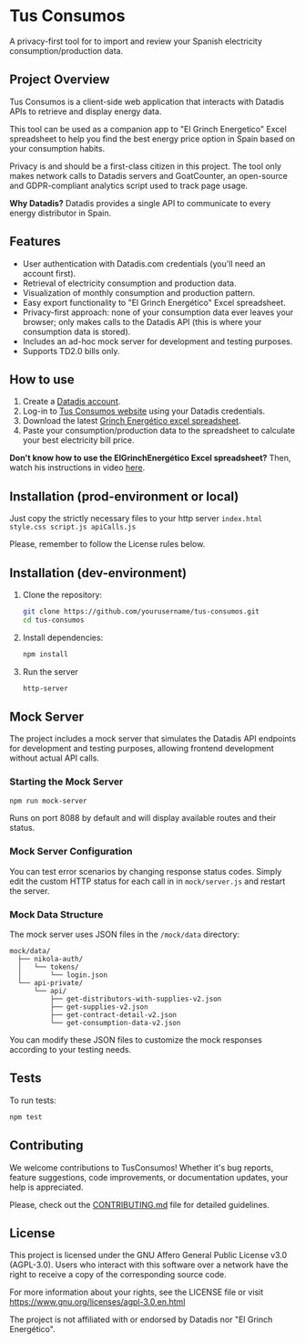 # Tus Consumos

A privacy-first tool for to import and review your Spanish electricity consumption/production data.

## Project Overview

Tus Consumos is a client-side web application that interacts with Datadis APIs to retrieve and display energy data.

This tool can be used as a companion app to "El Grinch Energetico" Excel spreadsheet to help you find the best energy price option in Spain based on your consumption habits.

Privacy is and should be a first-class citizen in this project. The tool only makes network calls to Datadis servers and GoatCounter, an open-source and GDPR-compliant analytics script used to track page usage.

**Why Datadis?**  Datadis provides a single API to communicate to every energy distributor in Spain.

## Features

- User authentication with Datadis.com credentials (you'll need an account first).
- Retrieval of electricity consumption and production data.
- Visualization of monthly consumption and production pattern.
- Easy export functionality to "El Grinch Energético" Excel spreadsheet.
- Privacy-first approach: none of your consumption data ever leaves your browser; only makes calls to the Datadis API (this is where your consumption data is stored).
- Includes an ad-hoc mock server for development and testing purposes.
- Supports TD2.0 bills only.

## How to use

1. Create a [Datadis account](https://www.datadis.com).
2. Log-in to [Tus Consumos website](https://marcmp.github.io/tus-consumos/) using your Datadis credentials.
3. Download the latest [Grinch Energético excel spreadsheet](https://grinchenergetico.com/comparador-de-tarifas/).
4. Paste your consumption/production data to the spreadsheet to calculate your best electricity bill price.

**Don't know how to use the ElGrinchEnergético Excel spreadsheet?** Then, watch his instructions in video [here](https://grinchenergetico.com/comparador-de-tarifas/).


## Installation (prod-environment or local)

Just copy the strictly necessary files to your http server
	```
	index.html
   style.css
	script.js
   apiCalls.js
	```

Please, remember to follow the License rules below.

## Installation (dev-environment)

1. Clone the repository:
   ```bash
   git clone https://github.com/yourusername/tus-consumos.git
   cd tus-consumos
   ```

2. Install dependencies:
   ```bash
   npm install
   ```

3. Run the server
	```bash
   http-server
   ```

## Mock Server

The project includes a mock server that simulates the Datadis API endpoints for development and testing purposes, allowing frontend development without actual API calls.

### Starting the Mock Server

```bash
npm run mock-server
```

Runs on port 8088 by default and will display available routes and their status.

### Mock Server Configuration

You can test error scenarios by changing response status codes. Simply edit the custom HTTP status for each call in in `mock/server.js` and restart the server.

### Mock Data Structure

The mock server uses JSON files in the `/mock/data` directory:

```
mock/data/
  ├── nikola-auth/
  │   └── tokens/
  │       └── login.json
  └── api-private/
      └── api/
          ├── get-distributors-with-supplies-v2.json
          ├── get-supplies-v2.json
          ├── get-contract-detail-v2.json
          └── get-consumption-data-v2.json
```

You can modify these JSON files to customize the mock responses according to your testing needs.

## Tests

To run tests:

```bash
npm test
```

## Contributing

We welcome contributions to TusConsumos! Whether it's bug reports, feature suggestions, code improvements, or documentation updates, your help is appreciated.

Please, check out the [CONTRIBUTING.md](CONTRIBUTING.md) file for detailed guidelines.


## License

This project is licensed under the GNU Affero General Public License v3.0 (AGPL-3.0). Users who interact with this software over a network have the right to receive a copy of the 
corresponding source code.

For more information about your rights, see the LICENSE file or visit https://www.gnu.org/licenses/agpl-3.0.en.html

The project is not affiliated with or endorsed by Datadis nor "El Grinch Energético".

